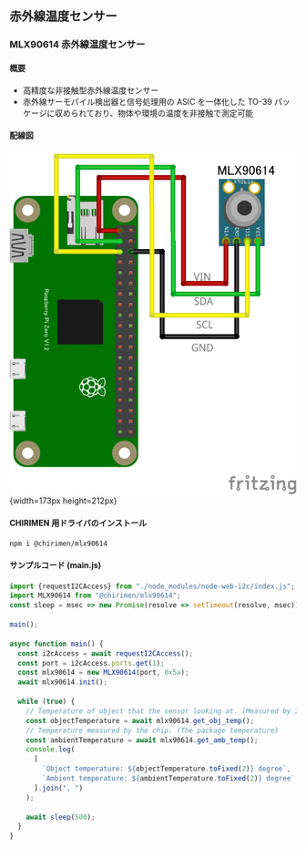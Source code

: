 ## 赤外線温度センサー

### MLX90614 赤外線温度センサー

#### 概要

* 高精度な非接触型赤外線温度センサー
* 赤外線サーモパイル検出器と信号処理用の ASIC を一体化した TO-39 パッケージに収められており、物体や環境の温度を非接触で測定可能

#### 配線図

![](./schematic.png "schematic"){width=173px height=212px}

#### CHIRIMEN 用ドライバのインストール

```shell
npm i @chirimen/mlx90614
```

#### サンプルコード (main.js)

```javascript
import {requestI2CAccess} from "./node_modules/node-web-i2c/index.js";
import MLX90614 from "@chirimen/mlx90614";
const sleep = msec => new Promise(resolve => setTimeout(resolve, msec));

main();

async function main() {
  const i2cAccess = await requestI2CAccess();
  const port = i2cAccess.ports.get(1);
  const mlx90614 = new MLX90614(port, 0x5a);
  await mlx90614.init();

  while (true) {
    // Temperature of object that the sensor looking at. (Measured by IR sensor)
    const objectTemperature = await mlx90614.get_obj_temp();
    // Temperature measured by the chip. (The package temperature)
    const ambientTemperature = await mlx90614.get_amb_temp();
    console.log(
      [
        `Object temperature: ${objectTemperature.toFixed(2)} degree`,
        `Ambient temperature: ${ambientTemperature.toFixed(2)} degree`
      ].join(", ")
    );

    await sleep(500);
  }
}
```
